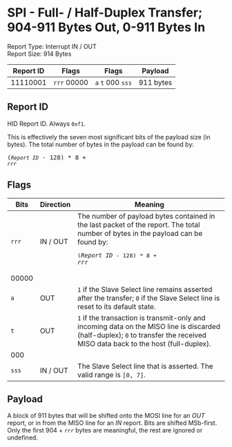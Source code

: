 
# SPI - Full- / Half-Duplex Transfer; 904-911 Bytes Out, 0-911 Bytes In
Report Type: Interrupt IN / OUT<br />
Report Size: 914 Bytes

| Report ID | Flags | Flags | Payload |
|-----------|-------|-------|---------|
| 11110001 | `rrr`&nbsp;00000 | `a`&nbsp;`t`&nbsp;000&nbsp;`sss` | 911 bytes |

## Report ID
HID Report ID.  Always `0xf1`.

This is effectively the seven most significant bits of the payload size (in bytes).  The total number of bytes in the payload can be found by: <pre>(*`Report ID`* - 128) * 8 + *`rrr`*</pre>

## Flags

| Bits  | Direction | Meaning |
|-------|-----------|---------|
| `rrr` | IN / OUT  | The number of payload bytes contained in the last packet of the report.  The total number of bytes in the payload can be found by: <pre>(*`Report ID`* - 128) * 8 + *`rrr`*</pre> |
| 00000 |          |                                                                       |
| `a`   | OUT      | `1` if the Slave Select line remains asserted after the transfer; `0` if the Slave Select line is reset to its default state. |
| `t`   | OUT      | `1` if the transaction is transmit-only and incoming data on the MISO line is discarded (half-duplex); `0` to transfer the received MISO data back to the host (full-duplex). |
| 000   |          |                                                                       |
| `sss` | IN / OUT | The Slave Select line that is asserted.  The valid range is `[0, 7]`. |

## Payload
A block of 911 bytes that will be shifted onto the MOSI line for an *OUT* report, or in from the MISO line for an *IN* report.  Bits are shifted MSb-first.  Only the first 904 + *`rrr`* bytes are meaningful, the rest are ignored or undefined.
